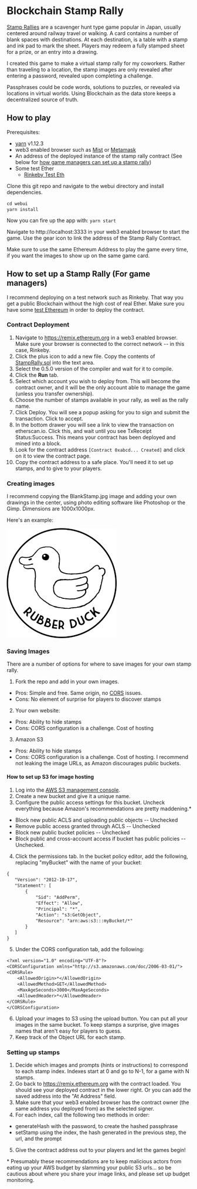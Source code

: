 # Blockchain Stamp Rally

[Stamp Rallies](https://www.tokyoweekender.com/2009/08/stamp-rallies/) are a scavenger hunt type game popular in Japan, usually centered around railway travel or walking. A card contains a number of blank spaces with destinations. At each destination, is a table with a stamp and ink pad to mark the sheet. Players may redeem a fully stamped sheet for a prize, or an entry into a drawing.

I created this game to make a virtual stamp rally for my coworkers. Rather than traveling to a location, the stamp images are only revealed after entering a password, revealed upon completing a challenge.

Passphrases could be code words, solutions to puzzles, or revealed via locations in virtual worlds. Using Blockchain as the data store keeps a decentralized source of truth.


## How to play

Prerequisites:
- [yarn](https://yarnpkg.com/en/) v1.12.3
- web3 enabled browser such as [Mist](https://github.com/ethereum/mist/releases) or [Metamask](https://metamask.io/)
- An address of the deployed instance of the stamp rally contract (See below for [how game managers can set up a stamp rally](#how-to-set-up-a-stamp-rally-for-game-managers))
- Some test Ether
  - [Rinkeby Test Eth](https://faucet.rinkeby.io/)

Clone this git repo and navigate to the webui directory and install dependencies.

```
cd webui
yarn install
```

Now you can fire up the app with:
`yarn start`

Navigate to http://localhost:3333 in your web3 enabled browser to start the game. Use the gear icon to link the address of the Stamp Rally Contract.

Make sure to use the same Ethereum Address to play the game every time, if you want the images to show up on the same game card.

## How to set up a Stamp Rally (For game managers)

I recommend deploying on a test network such as Rinkeby. That way you get a public Blockchain without the high cost of real Ether. Make sure you have some [test Ethereum](https://faucet.rinkeby.io/) in order to deploy the contract.

### Contract Deployment

1. Navigate to https://remix.ethereum.org in a web3 enabled browser. Make sure your browser is connected to the correct network -- in this case, Rinkeby.
2. Click the plus icon to add a new file. Copy the contents of [StampRally.sol](https://github.com/ann-kilzer/blockchain-stamp-rally/blob/master/contracts/StampRally.sol) into the text area.
3. Select the 0.5.0 version of the compiler and wait for it to compile.
4. Click the **Run** tab.
5. Select which account you wish to deploy from. This will become the contract owner, and it will be the only account able to manage the game (unless you transfer ownership).
6. Choose the number of stamps available in your rally, as well as the rally name.
7. Click Deploy. You will see a popup asking for you to sign and submit the transaction. Click to accept.
8. In the bottom drawer you will see a link to view the transaction on etherscan.io. Click this, and wait until you see TxReceipt Status:Success. This means your contract has been deployed and mined into a block.
9. Look for the contract address `[Contract 0xabcd... Created]` and click on it to view the contract page.
10. Copy the contract address to a safe place. You'll need it to set up stamps, and to give to your players.

### Creating images
I recommend copying the BlankStamp.jpg image and adding your own drawings in the center, using photo editing software like Photoshop or the Gimp. Dimensions are 1000x1000px.

Here's an example:

<img src="https://github.com/ann-kilzer/blockchain-stamp-rally/blob/master/sample-images/RubberDuck.jpg?raw=true" width="300" height="300" alt-text="Duck Stamp Example">

### Saving Images

There are a number of options for where to save images for your own stamp rally.

1. Fork the repo and add in your own images.
 - Pros: Simple and free. Same origin, no [CORS](https://developer.mozilla.org/en-US/docs/Web/HTTP/CORS) issues.
 - Cons: No element of surprise for players to discover stamps


2. Your own website:
 - Pros: Ability to hide stamps
 - Cons: CORS configuration is a challenge. Cost of hosting


3. Amazon S3
 - Pros: Ability to hide stamps
 - Cons: CORS configuration is a challenge. Cost of hosting. I recommend not leaking the image URLs, as Amazon discourages public buckets.

#### How to set up S3 for image hosting
1. Log into the [AWS S3 management console](https://s3.console.aws.amazon.com/s3/home).
2. Create a new bucket and give it a unique name.
3. Configure the public access settings for this bucket. Uncheck everything because Amazon's recommendations are pretty maddening.*
  - Block new public ACLS and uploading public objects -- Unchecked
  - Remove public access granted through ACLS -- Unchecked
  - Block new public bucket policies -- Unchecked
  - Block public and cross-account access if bucket has public policies -- Unchecked.

4. Click the permissions tab.
   In the bucket policy editor, add the following, replacing "myBucket" with the name of your bucket:
 ```
 {
    "Version": "2012-10-17",
    "Statement": [
        {
            "Sid": "AddPerm",
            "Effect": "Allow",
            "Principal": "*",
            "Action": "s3:GetObject",
            "Resource": "arn:aws:s3:::myBucket/*"
        }
    ]
}
```
5. Under the CORS configuration tab, add the following:
```
<?xml version="1.0" encoding="UTF-8"?>
<CORSConfiguration xmlns="http://s3.amazonaws.com/doc/2006-03-01/">
<CORSRule>
    <AllowedOrigin>*</AllowedOrigin>
    <AllowedMethod>GET</AllowedMethod>
    <MaxAgeSeconds>3000</MaxAgeSeconds>
    <AllowedHeader>*</AllowedHeader>
</CORSRule>
</CORSConfiguration>
```
6. Upload your images to S3 using the upload button. You can put all your images in the same bucket. To keep stamps a surprise, give images names that aren't easy for players to guess.
7. Keep track of the Object URL for each stamp. 


### Setting up stamps

1. Decide which images and prompts (hints or instructions) to correspond to each stamp index. Indexes start at 0 and go to N-1, for a game with N stamps.
2. Go back to https://remix.ethereum.org with the contract loaded. You should see your deployed contract in the lower right. Or you can add the saved address into the "At Address" field.
3. Make sure that your web3 enabled browser has the contract owner (the same address you deployed from) as the selected signer.
4. For each index, call the following two methods in order:
  - generateHash with the password, to create the hashed passphrase
  - setStamp using the index, the hash generated in the previous step, the url, and the prompt
5. Give the contract address out to your players and let the games begin!


\* Presumably these recommendations are to keep malicious actors from eating up your AWS budget by slamming your public S3 urls... so be cautious about where you share your image links, and please set up budget monitoring.
